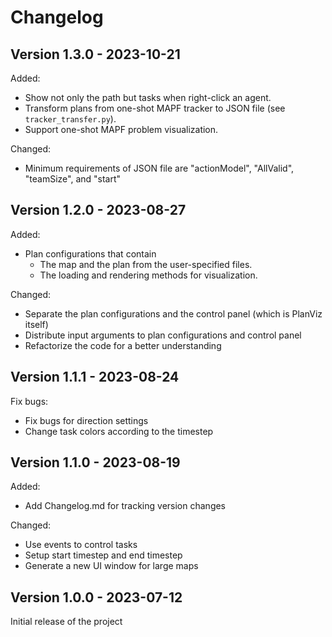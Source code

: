 # Changelog


Version 1.3.0 - 2023-10-21
---
Added:
- Show not only the path but tasks when right-click an agent.
- Transform plans from one-shot MAPF tracker to JSON file (see `tracker_transfer.py`).
- Support one-shot MAPF problem visualization.

Changed:
- Minimum requirements of JSON file are "actionModel", "AllValid", "teamSize", and "start"


Version 1.2.0 - 2023-08-27
---
Added:
- Plan configurations that contain
    - The map and the plan from the user-specified files.
    - The loading and rendering methods for visualization.

Changed:
- Separate the plan configurations and the control panel (which is PlanViz itself)
- Distribute input arguments to plan configurations and control panel
- Refactorize the code for a better understanding


Version 1.1.1 - 2023-08-24
---
Fix bugs:
- Fix bugs for direction settings
- Change task colors according to the timestep


Version 1.1.0 - 2023-08-19
---
Added:
- Add Changelog.md for tracking version changes

Changed:
- Use events to control tasks
- Setup start timestep and end timestep
- Generate a new UI window for large maps


Version 1.0.0 - 2023-07-12
---
Initial release of the project